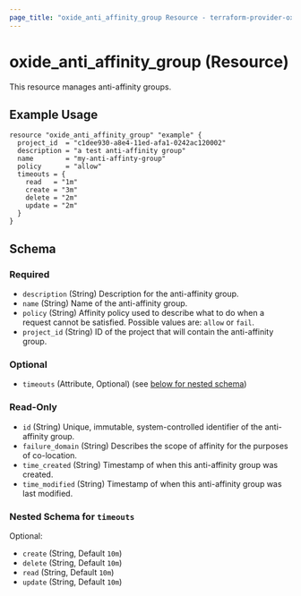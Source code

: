 ```yaml
---
page_title: "oxide_anti_affinity_group Resource - terraform-provider-oxide"
---
```


# oxide_anti_affinity_group (Resource)

This resource manages anti-affinity groups.

## Example Usage

```hcl
resource "oxide_anti_affinity_group" "example" {
  project_id  = "c1dee930-a8e4-11ed-afa1-0242ac120002"
  description = "a test anti-affinity group"
  name        = "my-anti-affinty-group"
  policy      = "allow"
  timeouts = {
    read   = "1m"
    create = "3m"
    delete = "2m"
    update = "2m"
  }
}
```

## Schema

### Required

- `description` (String) Description for the anti-affinity group.
- `name` (String) Name of the anti-affinity group.
- `policy` (String) Affinity policy used to describe what to do when a request cannot be satisfied. Possible values are: `allow` or `fail`.
- `project_id` (String) ID of the project that will contain the anti-affinity group.

### Optional

- `timeouts` (Attribute, Optional) (see [below for nested schema](#nestedatt--timeouts))

### Read-Only

- `id` (String) Unique, immutable, system-controlled identifier of the anti-affinity group.
- `failure_domain` (String) Describes the scope of affinity for the purposes of co-location.
- `time_created` (String) Timestamp of when this anti-affinity group was created.
- `time_modified` (String) Timestamp of when this anti-affinity group was last modified.

<a id="nestedatt--timeouts"></a>

### Nested Schema for `timeouts`

Optional:

- `create` (String, Default `10m`)
- `delete` (String, Default `10m`)
- `read` (String, Default `10m`)
- `update` (String, Default `10m`)

